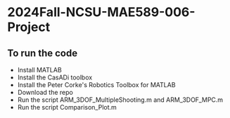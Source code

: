 # 2024Fall-NCSU-MAE589-006-Project
## To run the code
- Install MATLAB
- Install the CasADi toolbox
- Install the Peter Corke's Robotics Toolbox for MATLAB
- Download the repo
- Run the script ARM_3DOF_MultipleShooting.m and ARM_3DOF_MPC.m
- Run the script Comparison_Plot.m
